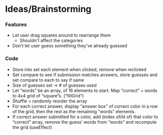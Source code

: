 # Ideas/Brainstorming

### Features
- Let user drag squares around to rearrange them
  - Shouldn't affect the categories
- Don't let user guess something they've already guessed

### Code
- Store into set each element when clicked, remove when reclicked 
- Set compare to see if submission matches answers, store guesses and set compare to each to say if same 
- Size of guesses set -> # of guesses used
- Let “words” be an array, of 16 elements to start. Map “correct” + words to 4x4 grid of “square”s. (“fillGrid”)
- Shuffle = randomly reorder the array
- For each correct answer, display “answer box” of correct color in a row of the grid, then the rest as the remaining “words” elements. 
- If correct answer submitted for a color, add (index of/Id of) that color to “correct” array, remove the guess’ words from “words” and recompute the grid (useEffect)
